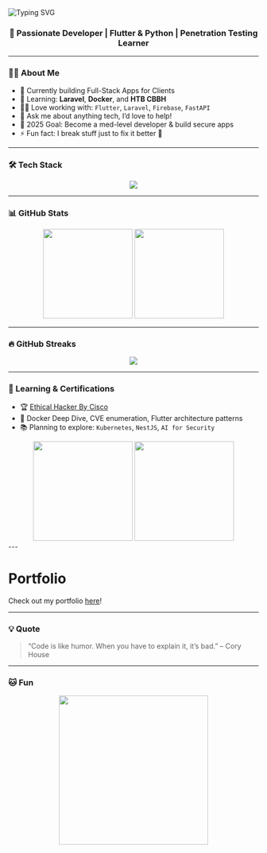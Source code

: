 <!-- Banner -->
<img src="https://readme-typing-svg.herokuapp.com?font=Fira+Code&duration=3000&pause=1000&center=true&vCenter=true&width=1000&lines=Hi+%F0%9F%91%8B%2C+I'm+IMAD+EL+KADI!;+Flutter+%7C+Laravel+%7C+Cybersecurity+Enthusiast;Building+cool+things+with+code..." alt="Typing SVG" />


<h3 align="center">🚀 Passionate Developer | Flutter & Python | Penetration Testing Learner</h3>

---

### 👨‍💻 About Me

- 🔭 Currently building Full-Stack Apps for Clients
- 🧠 Learning: **Laravel**, **Docker**, and **HTB CBBH**
- 🧑‍💻 Love working with: `Flutter`, `Laravel`, `Firebase`, `FastAPI`
- 💬 Ask me about anything tech, I’d love to help!
- 🎯 2025 Goal: Become a med-level developer & build secure apps
- ⚡ Fun fact: I break stuff just to fix it better 🔐

---

### 🛠️ Tech Stack

<p align="center">
  <img src="https://skillicons.dev/icons?i=dart,flutter,laravel,php,mysql,firebase,docker,python,fastapi,git,github" />
</p>

---

### 📊 GitHub Stats

<div align="center">
  <img src="https://github-readme-stats.vercel.app/api?username=roxm337&show_icons=true&theme=radical" height="180px"/>
  <img src="https://github-readme-stats.vercel.app/api/top-langs/?username=roxm337&layout=compact&theme=radical" height="180px"/>
</div>

---

### 🔥 GitHub Streaks

<div align="center">
  <img src="https://github-readme-streak-stats.herokuapp.com/?user=roxm337"/>
</div>

---


### 🧠 Learning & Certifications

- 🏆 [Ethical Hacker By Cisco](https://www.credly.com/badges/88055b15-7a1a-40e2-99a2-507bd76339ef/public_url)
- 📘 Docker Deep Dive, CVE enumeration, Flutter architecture patterns
- 📚 Planning to explore: `Kubernetes`, `NestJS`, `AI for Security`
<div align="center">
  <img src="https://images.credly.com/size/340x340/images/5d5ac32b-d239-42b8-9665-8a921dc3ab47/image.png" width="200" />
  <img src="https://images.credly.com/size/680x680/images/242902b5-f527-42ad-865e-977c9e1b5b58/image.png" width="200" />
</div>
---

# Portfolio

Check out my portfolio [here](https://imad-elkadi-portfolio.web.app)!

---

### 💡 Quote

> “Code is like humor. When you have to explain it, it’s bad.” – Cory House

---

### 🐱 Fun

<p align="center">
  <img src="https://media.giphy.com/media/qgQUggAC3Pfv687qPC/giphy.gif" width="300"/>
</p>
